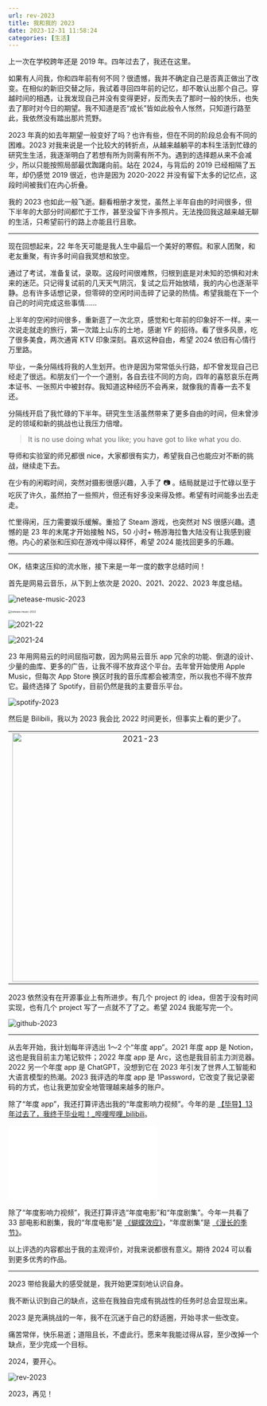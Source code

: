```yaml
---
url: rev-2023
title: 我和我的 2023
date: 2023-12-31 11:58:24
categories: [生活]
---
```


上一次在学校跨年还是 2019 年。四年过去了，我还在这里。

<!--more-->

如果有人问我，你和四年前有何不同？很遗憾，我并不确定自己是否真正做出了改变。在相似的新旧交替之际，我试着寻回四年前的记忆，却不敢认出那个自己。穿越时间的相遇，让我发现自己并没有变得更好，反而失去了那时一般的快乐，也失去了那时对今日的期望。我不知道是否“成长”皆如此般令人怅然，只知道行路至此，我依然没有踏出那片荒野。

2023 年真的如去年期望一般变好了吗？也许有些，但在不同的阶段总会有不同的困难。2023 对我来说是一个比较大的转折点，从越来越躺平的本科生活到忙碌的研究生生活，我逐渐明白了若想有所为则需有所不为。遇到的选择题从来不会减少，所以只能按照局部最优踟躇向前。站在 2024，与背后的 2019 已经相隔了五年，却仍感觉 2019 很近，也许是因为 2020-2022 并没有留下太多的记忆点，这段时间被我们在内心折叠。

我的 2023 也如此一般飞逝。翻看相册才发觉，虽然上半年自由的时间很多，但下半年的大部分时间都忙于工作，甚至没留下许多照片。无法挽回我这越来越无聊的生活，只希望前行的路上亦能且行且歌。

---

现在回想起来，22 年冬天可能是我人生中最后一个美好的寒假。和家人团聚，和老友重聚，有许多时间自我冥想和放空。

通过了考试，准备复试，录取。这段时间很难熬，归根到底是对未知的恐惧和对未来的迷茫。只记得复试前的几天天气阴沉，复试之后开始放晴，我的内心也逐渐平静。总有许多话想记录，但零碎的空闲时间击碎了记录的热情。希望我能在下一个自己的时间完成这些事情……

上半年的空闲时间很多，重新逛了一次北京，感觉和七年前的印象好不一样。来一次说走就走的旅行，第一次踏上山东的土地，感谢 YF 的招待。看了很多风景，吃了很多美食，两次通宵 KTV 印象深刻。喜欢这种自由，希望 2024 依旧有心情行万里路。

毕业，一条分隔线将我的人生划开。也许是因为常常低头行路，却不曾发现自己已经走了很远。和朋友们一个一个道别，各自去往不同的方向，四年的喜怒哀乐在两本证书、一张照片中被封存。我知道这种经历不会再来，就像我的青春一去不复还。

分隔线开启了我忙碌的下半年。研究生生活虽然带来了更多自由的时间，但未曾涉足的领域和新的挑战也让我压力倍增。

> It is no use doing what you like; you have got to like what you do.

导师和实验室的师兄都很 nice，大家都很有实力，希望我自己也能应对不断的挑战，继续走下去。

在少有的闲暇时间，突然对摄影很感兴趣，入手了 📷 。结局就是过于忙碌以至于吃灰了许久，虽然拍了一些照片，但还有好多没来得及修。希望有时间能多出去走走。

忙里得闲，压力需要娱乐缓解。重拾了 Steam 游戏，也突然对 NS 很感兴趣。遗憾的是 23 年的末尾才开始接触 NS，50 小时+ 畅游海拉鲁大陆没有让我感到疲倦。内心的紧张和压抑在游戏中得以释怀，希望 2024 能找回更多的乐趣。

---

OK，结束这压抑的流水账，接下来是一年一度的数字总结时间！

首先是网易云音乐，从下到上依次是 2020、2021、2022、2023 年度总结。

![netease-music-2023](https://i0.hdslb.com/bfs/article/6c53e8c3413e9e8ec455af809733dc2e291637678.jpg@27p_100q.jpg)

<img src="https://i0.hdslb.com/bfs/album/18d23ec6e1d91a6d387a6452a11557f13f0fcfa4.png" alt="netease-music-2022" style="zoom:36%;" />

![2021-22](https://i0.hdslb.com/bfs/album/dc3d493bc67161ae50101da2e6a81a5470b5fe72.png)

![2021-24](https://i0.hdslb.com/bfs/album/94cef62384e8d5ec2029703d34ab92f7d59e63d6.png)

23 年用网易云的时间屈指可数，因为网易云音乐 app 冗余的功能、倒退的设计、少量的曲库、更多的广告，让我不得不放弃这个平台。去年曾开始使用 Apple Music，但每次 App Store 换区时我的音乐库都会被清空，所以我也不得不放弃它。最终选择了 Spotify，目前仍然是我的主要音乐平台。

![spotify-2023](https://i0.hdslb.com/bfs/article/a5df50f6de94a6bdae2d75b81495e551291637678.jpg@30p_100q.jpg)

然后是 Bilibili，我以为 2023 我会比 2022 时间更长，但事实上看的更少了。

<table><tr align=center><td><img src="https://i0.hdslb.com/bfs/album/ed49fe23ded6dd54d3149c7e11452f9b4c701f9b.png" alt="2021-23" height=500px /></td><td><img src="https://i0.hdslb.com/bfs/album/fe48890094cb5f6cf8af29766ee079bf37082d8f.jpg" alt="bilibili-2022" height=500px /></td><td><img src="https://i0.hdslb.com/bfs/article/57ade8c3baa9002660923941bd4f4451291637678.png" alt="bilibili-2023" height=500px /></td></tr></table>

2023 依然没有在开源事业上有所进步。有几个 project 的 idea，但苦于没有时间实现，也有几个 project 写了一点就不了了之。希望 2024 我能写完一个。

![github-2023](https://i0.hdslb.com/bfs/article/2724af94ae19bb56822a7009f545ad04291637678.png)

---

从去年开始，我计划每年评选出 1～2 个“年度 app”。2021 年度 app 是 Notion，这也是我目前主力笔记软件；2022 年度 app 是 Arc，这也是我目前主力浏览器。2022 另一个年度 app 是 ChatGPT，没想到它在 2023 年引发了世界人工智能和大语言模型的热潮。2023 我评选的年度 app 是 1Password，它改变了我记录密码的方式，也让我更加安全地管理越来越多的账户。

除了“年度 app”，我还打算评选出我的“年度影响力视频”。今年的是 [【毕导】13年过去了，我终于毕业啦！_哔哩哔哩_bilibili](https://www.bilibili.com/video/BV19c411o7os)。

<iframe src="//player.bilibili.com/player.html?aid=280129629&bvid=BV19c411o7os&cid=1313429825&p=1&autoplay=0" scrolling="no" border="0" frameborder="no" framespacing="0" allowfullscreen="true"> </iframe>

除了“年度影响力视频”，我还打算评选“年度电影”和“年度剧集”。今年一共看了 33 部电影和剧集，我的“年度电影”是 [《蝴蝶效应》](https://movie.douban.com/subject/1292343)，“年度剧集”是 [《漫长的季节》](https://movie.douban.com/subject/35588177)。

以上评选的内容都出于我的主观评价，对我来说都很有意义。期待 2024 可以看到更多优秀的作品。

---

2023 带给我最大的感受就是，我开始更深刻地认识自身。

我不断认识到自己的缺点，这些在我独自完成有挑战性的任务时总会显现出来。

2023 是充满挑战的一年，我不在沉迷于自己的舒适圈，开始寻求一些改变。

痛苦常伴，快乐易逝；道阻且长，不虚此行。愿来年我能过得从容，至少改掉一个缺点，至少完成一个目标。

2024，要开心。

![rev-2023](https://i0.hdslb.com/bfs/article/fbbed187a98cd5598831b6c35e05899a291637678.jpg)

2023，再见！
